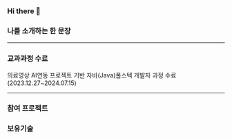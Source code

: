 ### Hi there 👋

<!--
**nooleee/nooleee** is a ✨ _special_ ✨ repository because its `README.md` (this file) appears on your GitHub profile.

Here are some ideas to get you started:

- 🔭 I’m currently working on ...
- 🌱 I’m currently learning ...
- 👯 I’m looking to collaborate on ...
- 🤔 I’m looking for help with ...
- 💬 Ask me about ...
- 📫 How to reach me: ...
- 😄 Pronouns: ...
- ⚡ Fun fact: ...
-->

### 나를 소개하는 한 문장
---

### 교과과정 수료
의료영상 AI연동 프로젝트 기반 자바(Java)풀스텍 개발자 과정 수료(2023.12.27~2024.07.15)

---

### 참여 프로젝트

### 보유기술
